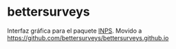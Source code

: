 # bettersurveys
Interfaz gráfica para el paquete [INPS](https://pypi.org/project/inps/). Movido a https://github.com/bettersurveys/bettersurveys.github.io
